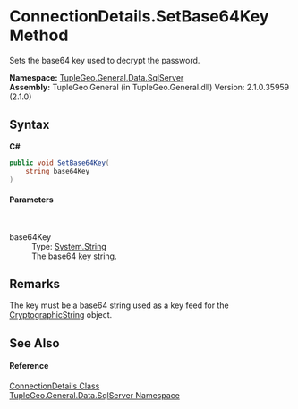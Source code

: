 # ConnectionDetails.SetBase64Key Method 
 

Sets the base64 key used to decrypt the password.

**Namespace:**&nbsp;<a href="N_TupleGeo_General_Data_SqlServer">TupleGeo.General.Data.SqlServer</a><br />**Assembly:**&nbsp;TupleGeo.General (in TupleGeo.General.dll) Version: 2.1.0.35959 (2.1.0)

## Syntax

**C#**<br />
``` C#
public void SetBase64Key(
	string base64Key
)
```


#### Parameters
&nbsp;<dl><dt>base64Key</dt><dd>Type: <a href="http://msdn2.microsoft.com/en-us/library/s1wwdcbf" target="_blank">System.String</a><br />The base64 key string.</dd></dl>

## Remarks
The key must be a base64 string used as a key feed for the <a href="T_TupleGeo_General_Security_CryptographicString">CryptographicString</a> object.

## See Also


#### Reference
<a href="T_TupleGeo_General_Data_SqlServer_ConnectionDetails">ConnectionDetails Class</a><br /><a href="N_TupleGeo_General_Data_SqlServer">TupleGeo.General.Data.SqlServer Namespace</a><br />